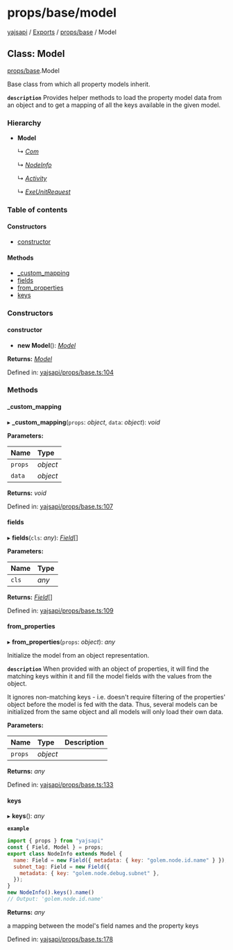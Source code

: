 # props/base/model

[yajsapi](https://github.com/golemfactory/yagna-docs/tree/9699eb3e934dbc2c15063c37bc7a317a2c47fef4/yajsapi/README.md) / [Exports](https://github.com/golemfactory/yagna-docs/tree/9699eb3e934dbc2c15063c37bc7a317a2c47fef4/yajsapi/modules.md) / [props/base](../yajsapi-2/props_base.md) / Model

## Class: Model

[props/base](../yajsapi-2/props_base.md).Model

Base class from which all property models inherit.

**`description`** Provides helper methods to load the property model data from an object and to get a mapping of all the keys available in the given model.

### Hierarchy

* **Model**

  ↳ [_Com_](props_com.com.md)

  ↳ [_NodeInfo_](props.nodeinfo.md)

  ↳ [_Activity_](props.activity.md)

  ↳ [_ExeUnitRequest_](props_inf.exeunitrequest.md)

### Table of contents

#### Constructors

* [constructor](props_base.model.md#constructor)

#### Methods

* [\_custom\_mapping](props_base.model.md#_custom_mapping)
* [fields](props_base.model.md#fields)
* [from\_properties](props_base.model.md#from_properties)
* [keys](props_base.model.md#keys)

### Constructors

#### constructor

+ **new Model**\(\): [_Model_](props_base.model.md)

**Returns:** [_Model_](props_base.model.md)

Defined in: [yajsapi/props/base.ts:104](https://github.com/golemfactory/yajsapi/blob/0a8d8c8/yajsapi/props/base.ts#L104)

### Methods

#### \_custom\_mapping

▸ **\_custom\_mapping**\(`props`: _object_, `data`: _object_\): _void_

**Parameters:**

| Name | Type |
| :--- | :--- |
| `props` | _object_ |
| `data` | _object_ |

**Returns:** _void_

Defined in: [yajsapi/props/base.ts:107](https://github.com/golemfactory/yajsapi/blob/0a8d8c8/yajsapi/props/base.ts#L107)

#### fields

▸ **fields**\(`cls`: _any_\): [_Field_](props_base.field.md)\[\]

**Parameters:**

| Name | Type |
| :--- | :--- |
| `cls` | _any_ |

**Returns:** [_Field_](props_base.field.md)\[\]

Defined in: [yajsapi/props/base.ts:109](https://github.com/golemfactory/yajsapi/blob/0a8d8c8/yajsapi/props/base.ts#L109)

#### from\_properties

▸ **from\_properties**\(`props`: _object_\): _any_

Initialize the model from an object representation.

**`description`** When provided with an object of properties, it will find the matching keys within it and fill the model fields with the values from the object.

It ignores non-matching keys - i.e. doesn't require filtering of the properties' object before the model is fed with the data. Thus, several models can be initialized from the same object and all models will only load their own data.

**Parameters:**

| Name | Type | Description |
| :--- | :--- | :--- |
| `props` | _object_ |  |

**Returns:** _any_

Defined in: [yajsapi/props/base.ts:133](https://github.com/golemfactory/yajsapi/blob/0a8d8c8/yajsapi/props/base.ts#L133)

#### keys

▸ **keys**\(\): _any_

**`example`**

```javascript
import { props } from "yajsapi"
const { Field, Model } = props;
export class NodeInfo extends Model {
  name: Field = new Field({ metadata: { key: "golem.node.id.name" } });
  subnet_tag: Field = new Field({
    metadata: { key: "golem.node.debug.subnet" },
  });
}
new NodeInfo().keys().name()
// Output: 'golem.node.id.name'
```

**Returns:** _any_

a mapping between the model's field names and the property keys

Defined in: [yajsapi/props/base.ts:178](https://github.com/golemfactory/yajsapi/blob/0a8d8c8/yajsapi/props/base.ts#L178)

